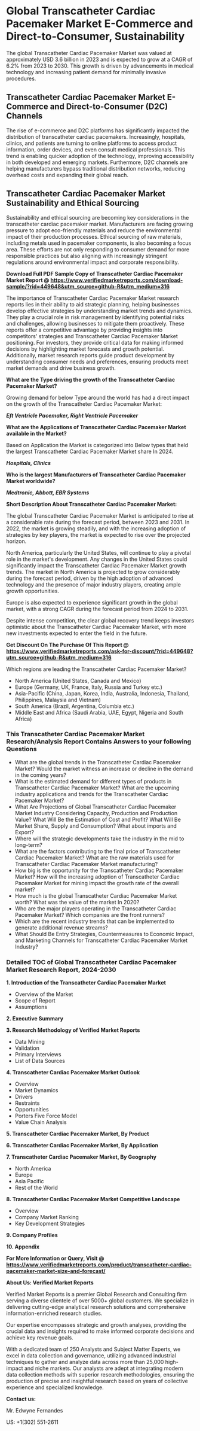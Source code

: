 <h1>Global Transcatheter Cardiac Pacemaker Market E-Commerce and Direct-to-Consumer, Sustainability</h1><p class=""><p>The global Transcatheter Cardiac Pacemaker Market was valued at approximately USD 3.6 billion in 2023 and is expected to grow at a CAGR of 6.2% from 2023 to 2030. This growth is driven by advancements in medical technology and increasing patient demand for minimally invasive procedures.</p><h2>Transcatheter Cardiac Pacemaker Market E-Commerce and Direct-to-Consumer (D2C) Channels</h2><p>The rise of e-commerce and D2C platforms has significantly impacted the distribution of transcatheter cardiac pacemakers. Increasingly, hospitals, clinics, and patients are turning to online platforms to access product information, order devices, and even consult medical professionals. This trend is enabling quicker adoption of the technology, improving accessibility in both developed and emerging markets. Furthermore, D2C channels are helping manufacturers bypass traditional distribution networks, reducing overhead costs and expanding their global reach.</p><h2>Transcatheter Cardiac Pacemaker Market Sustainability and Ethical Sourcing</h2><p>Sustainability and ethical sourcing are becoming key considerations in the transcatheter cardiac pacemaker market. Manufacturers are facing growing pressure to adopt eco-friendly materials and reduce the environmental impact of their production processes. Ethical sourcing of raw materials, including metals used in pacemaker components, is also becoming a focus area. These efforts are not only responding to consumer demand for more responsible practices but also aligning with increasingly stringent regulations around environmental impact and corporate responsibility.</p></p><p class=""><strong>Download Full PDF Sample Copy of Transcatheter Cardiac Pacemaker Market Report @ <a href="https://www.verifiedmarketreports.com/download-sample/?rid=449648&utm_source=github-R&utm_medium=316" target="_blank">https://www.verifiedmarketreports.com/download-sample/?rid=449648&utm_source=github-R&utm_medium=316</a></strong></p><p>The importance of&nbsp;Transcatheter Cardiac Pacemaker Market research reports lies in their ability to aid strategic planning, helping businesses develop effective strategies by understanding market trends and dynamics. They play a crucial role in risk management by identifying potential risks and challenges, allowing businesses to mitigate them proactively. These reports offer a competitive advantage by providing insights into competitors' strategies and Transcatheter Cardiac Pacemaker Market positioning. For investors, they provide critical data for making informed decisions by highlighting market forecasts and growth potential. Additionally, market research reports guide product development by understanding consumer needs and preferences, ensuring products meet market demands and drive business growth.</p><p><strong>What are the&nbsp;Type driving the growth of the Transcatheter Cardiac Pacemaker Market?</strong></p><p id="" class="">Growing demand for below Type around the world has had a direct impact on the growth of the Transcatheter Cardiac Pacemaker Market:</p><p class=""><em><strong>Eft Ventricle Pacemaker, Right Ventricle Pacemaker</strong></em></p><p class=""><strong>What are the&nbsp;Applications&nbsp;of Transcatheter Cardiac Pacemaker Market available in the Market?</strong></p><p id="" class="">Based on Application the Market is categorized into Below types that held the largest Transcatheter Cardiac Pacemaker Market share In 2024.</p><p class=""><em><strong>Hospitals, Clinics</strong></em></p><p class=""><strong>Who is the largest Manufacturers of Transcatheter Cardiac Pacemaker Market worldwide?</strong></p><p><em><strong>Medtronic, Abbott, EBR Systems</strong></em></p><p id="" class=""><strong>Short Description About Transcatheter Cardiac Pacemaker Market:</strong></p><p>The global Transcatheter Cardiac Pacemaker Market is anticipated to rise at a considerable rate during the forecast period, between 2023 and 2031. In 2022, the market is growing steadily, and with the increasing adoption of strategies by key players, the market is expected to rise over the projected horizon.</p><p>North America, particularly the United States, will continue to play a pivotal role in the market's development. Any changes in the United States could significantly impact the Transcatheter Cardiac Pacemaker Market growth trends. The market in North America is projected to grow considerably during the forecast period, driven by the high adoption of advanced technology and the presence of major industry players, creating ample growth opportunities.</p><p>Europe is also expected to experience significant growth in the global market, with a strong CAGR during the forecast period from 2024 to 2031.</p><p>Despite intense competition, the clear global recovery trend keeps investors optimistic about the Transcatheter Cardiac Pacemaker Market, with more new investments expected to enter the field in the future.</p><p id="" class=""><strong>Get Discount On The Purchase Of This Report @ <a href="https://www.verifiedmarketreports.com/ask-for-discount/?rid=449648?utm_source=github-R&utm_medium=316" target="_blank">https://www.verifiedmarketreports.com/ask-for-discount/?rid=449648?utm_source=github-R&utm_medium=316</a></strong></p><p class="">Which regions are leading the Transcatheter Cardiac Pacemaker Market?</p><ul><li>North America (United States, Canada and Mexico)</li><li>Europe (Germany, UK, France, Italy, Russia and Turkey etc.)</li><li>Asia-Pacific (China, Japan, Korea, India, Australia, Indonesia, Thailand, Philippines, Malaysia and Vietnam)</li><li>South America (Brazil, Argentina, Columbia etc.)</li><li>Middle East and Africa (Saudi Arabia, UAE, Egypt, Nigeria and South Africa)</li></ul><h3 id="" class="">This Transcatheter Cardiac Pacemaker Market Research/Analysis Report Contains Answers to your following Questions</h3><ul><li>What are the global trends in the Transcatheter Cardiac Pacemaker Market? Would the market witness an increase or decline in the demand in the coming years?</li><li>What is the estimated demand for different types of products in Transcatheter Cardiac Pacemaker Market? What are the upcoming industry applications and trends for the Transcatheter Cardiac Pacemaker Market?</li><li>What Are Projections of Global Transcatheter Cardiac Pacemaker Market Industry Considering Capacity, Production and Production Value? What Will Be the Estimation of Cost and Profit? What Will Be Market Share, Supply and Consumption? What about imports and Export?</li><li>Where will the strategic developments take the industry in the mid to long-term?</li><li>What are the factors contributing to the final price of Transcatheter Cardiac Pacemaker Market? What are the raw materials used for Transcatheter Cardiac Pacemaker Market manufacturing?</li><li>How big is the opportunity for the Transcatheter Cardiac Pacemaker Market? How will the increasing adoption of Transcatheter Cardiac Pacemaker Market for mining impact the growth rate of the overall market?</li><li>How much is the global Transcatheter Cardiac Pacemaker Market worth? What was the value of the market In 2020?</li><li>Who are the major players operating in the Transcatheter Cardiac Pacemaker Market? Which companies are the front runners?</li><li>Which are the recent industry trends that can be implemented to generate additional revenue streams?</li><li>What Should Be Entry Strategies, Countermeasures to Economic Impact, and Marketing Channels for Transcatheter Cardiac Pacemaker Market Industry?</li></ul><h3 id="" class="">Detailed TOC of Global Transcatheter Cardiac Pacemaker Market Research Report, 2024-2030</h3><p id="" class=""><strong>1. Introduction of the Transcatheter Cardiac Pacemaker Market</strong></p><ul><li>Overview of the Market</li><li>Scope of Report</li><li>Assumptions</li></ul><p id="" class=""><strong>2. Executive Summary</strong></p><p id="" class=""><strong>3. Research Methodology of Verified Market Reports</strong></p><ul><li>Data Mining</li><li>Validation</li><li>Primary Interviews</li><li>List of Data Sources</li></ul><p id="" class=""><strong>4. Transcatheter Cardiac Pacemaker Market Outlook</strong></p><ul><li>Overview</li><li>Market Dynamics</li><li>Drivers</li><li>Restraints</li><li>Opportunities</li><li>Porters Five Force Model</li><li>Value Chain Analysis</li></ul><p id="" class=""><strong>5. Transcatheter Cardiac Pacemaker Market, By Product</strong></p><p id="" class=""><strong>6. Transcatheter Cardiac Pacemaker Market, By Application</strong></p><p id="" class=""><strong>7. Transcatheter Cardiac Pacemaker Market, By Geography</strong></p><ul><li>North America</li><li>Europe</li><li>Asia Pacific</li><li>Rest of the World</li></ul><p id="" class=""><strong>8. Transcatheter Cardiac Pacemaker Market Competitive Landscape</strong></p><ul><li>Overview</li><li>Company Market Ranking</li><li>Key Development Strategies</li></ul><p id="" class=""><strong>9. Company Profiles</strong></p><p id="" class=""><strong>10. Appendix</strong></p><p id="" class=""><strong>For More Information or Query, Visit @ <a href="https://www.verifiedmarketreports.com/product/transcatheter-cardiac-pacemaker-market-size-and-forecast/" target="_blank">https://www.verifiedmarketreports.com/product/transcatheter-cardiac-pacemaker-market-size-and-forecast/</a></strong></p><p id="" class=""><strong>About Us: Verified Market Reports</strong></p><p id="" class="">Verified Market Reports is a premier Global Research and Consulting firm serving a diverse clientele of over 5000+ global customers. We specialize in delivering cutting-edge analytical research solutions and comprehensive information-enriched research studies.</p><p id="" class="">Our expertise encompasses strategic and growth analyses, providing the crucial data and insights required to make informed corporate decisions and achieve key revenue goals.</p><p id="" class="">With a dedicated team of 250 Analysts and Subject Matter Experts, we excel in data collection and governance, utilizing advanced industrial techniques to gather and analyze data across more than 25,000 high-impact and niche markets. Our analysts are adept at integrating modern data collection methods with superior research methodologies, ensuring the production of precise and insightful research based on years of collective experience and specialized knowledge.</p><p id="" class=""><strong>Contact us:</strong></p><p id="" class="">Mr. Edwyne Fernandes</p><p id="" class="">US: +1(302) 551-2611</p>
